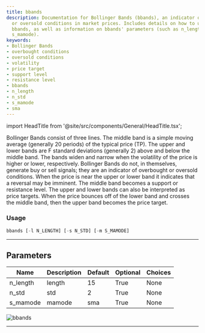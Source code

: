 ```yaml
---
title: bbands
description: Documentation for Bollinger Bands (bbands), an indicator of overbought
  or oversold conditions in market prices. Includes details on how to use and interpret
  bbands, as well as information on bbands' parameters (such as n_length, n_std, and
  s_mamode).
keywords:
- Bollinger Bands
- overbought conditions
- oversold conditions
- volatility
- price target
- support level
- resistance level
- bbands
- n_length
- n_std
- s_mamode
- sma
---
```


import HeadTitle from '@site/src/components/General/HeadTitle.tsx';

<HeadTitle title="etf/ta/bbands - Reference | OpenBB Terminal Docs" />

Bollinger Bands consist of three lines. The middle band is a simple moving average (generally 20 periods) of the typical price (TP). The upper and lower bands are F standard deviations (generally 2) above and below the middle band. The bands widen and narrow when the volatility of the price is higher or lower, respectively. Bollinger Bands do not, in themselves, generate buy or sell signals; they are an indicator of overbought or oversold conditions. When the price is near the upper or lower band it indicates that a reversal may be imminent. The middle band becomes a support or resistance level. The upper and lower bands can also be interpreted as price targets. When the price bounces off of the lower band and crosses the middle band, then the upper band becomes the price target.

### Usage

```python
bbands [-l N_LENGTH] [-s N_STD] [-m S_MAMODE]
```

---

## Parameters

| Name | Description | Default | Optional | Choices |
| ---- | ----------- | ------- | -------- | ------- |
| n_length | length | 15 | True | None |
| n_std | std | 2 | True | None |
| s_mamode | mamode | sma | True | None |

![bbands](https://user-images.githubusercontent.com/46355364/154309951-116f3c31-342d-4ceb-b489-8b0ba78eb3a0.png)

---
